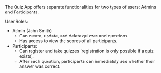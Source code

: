 The Quiz App offers separate functionalities for two types of users: Admins and Participants.

User Roles:
- Admin (John Smith)
  - Can create, update, and delete quizzes and questions.
  - Has access to view the scores of all participants.
- Participants:
  - Can register and take quizzes (registration is only possible if a quiz exists).
  - After each question, participants can immediately see whether their answer was correct.

